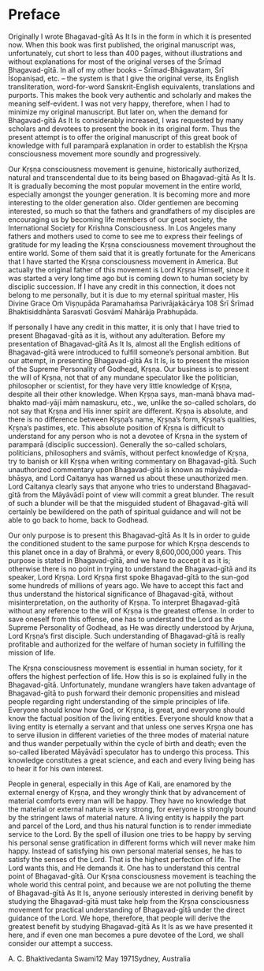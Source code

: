 # Preface

Originally I wrote Bhagavad-gītā As It Is in the form in which it is presented now. When this book was first published, the original manuscript was, unfortunately, cut short to less than 400 pages, without illustrations and without explanations for most of the original verses of the Śrīmad Bhagavad-gītā. In all of my other books – Śrīmad-Bhāgavatam, Śrī Īśopaniṣad, etc. – the system is that I give the original verse, its English transliteration, word-for-word Sanskrit-English equivalents, translations and purports. This makes the book very authentic and scholarly and makes the meaning self-evident. I was not very happy, therefore, when I had to minimize my original manuscript. But later on, when the demand for Bhagavad-gītā As It Is considerably increased, I was requested by many scholars and devotees to present the book in its original form. Thus the present attempt is to offer the original manuscript of this great book of knowledge with full paramparā explanation in order to establish the Kṛṣṇa consciousness movement more soundly and progressively.

Our Kṛṣṇa consciousness movement is genuine, historically authorized, natural and transcendental due to its being based on Bhagavad-gītā As It Is. It is gradually becoming the most popular movement in the entire world, especially amongst the younger generation. It is becoming more and more interesting to the older generation also. Older gentlemen are becoming interested, so much so that the fathers and grandfathers of my disciples are encouraging us by becoming life members of our great society, the International Society for Krishna Consciousness. In Los Angeles many fathers and mothers used to come to see me to express their feelings of gratitude for my leading the Kṛṣṇa consciousness movement throughout the entire world. Some of them said that it is greatly fortunate for the Americans that I have started the Kṛṣṇa consciousness movement in America. But actually the original father of this movement is Lord Kṛṣṇa Himself, since it was started a very long time ago but is coming down to human society by disciplic succession. If I have any credit in this connection, it does not belong to me personally, but it is due to my eternal spiritual master, His Divine Grace Oṁ Viṣṇupāda Paramahaṁsa Parivrājakācārya 108 Śrī Śrīmad Bhaktisiddhānta Sarasvatī Gosvāmī Mahārāja Prabhupāda.

If personally I have any credit in this matter, it is only that I have tried to present Bhagavad-gītā as it is, without any adulteration. Before my presentation of Bhagavad-gītā As It Is, almost all the English editions of Bhagavad-gītā were introduced to fulfill someone’s personal ambition. But our attempt, in presenting Bhagavad-gītā As It Is, is to present the mission of the Supreme Personality of Godhead, Kṛṣṇa. Our business is to present the will of Kṛṣṇa, not that of any mundane speculator like the politician, philosopher or scientist, for they have very little knowledge of Kṛṣṇa, despite all their other knowledge. When Kṛṣṇa says, man-manā bhava mad-bhakto mad-yājī māṁ namaskuru, etc., we, unlike the so-called scholars, do not say that Kṛṣṇa and His inner spirit are different. Kṛṣṇa is absolute, and there is no difference between Kṛṣṇa’s name, Kṛṣṇa’s form, Kṛṣṇa’s qualities, Kṛṣṇa’s pastimes, etc. This absolute position of Kṛṣṇa is difficult to understand for any person who is not a devotee of Kṛṣṇa in the system of paramparā (disciplic succession). Generally the so-called scholars, politicians, philosophers and svāmīs, without perfect knowledge of Kṛṣṇa, try to banish or kill Kṛṣṇa when writing commentary on Bhagavad-gītā. Such unauthorized commentary upon Bhagavad-gītā is known as māyāvāda-bhāṣya, and Lord Caitanya has warned us about these unauthorized men. Lord Caitanya clearly says that anyone who tries to understand Bhagavad-gītā from the Māyāvādī point of view will commit a great blunder. The result of such a blunder will be that the misguided student of Bhagavad-gītā will certainly be bewildered on the path of spiritual guidance and will not be able to go back to home, back to Godhead.

Our only purpose is to present this Bhagavad-gītā As It Is in order to guide the conditioned student to the same purpose for which Kṛṣṇa descends to this planet once in a day of Brahmā, or every 8,600,000,000 years. This purpose is stated in Bhagavad-gītā, and we have to accept it as it is; otherwise there is no point in trying to understand the Bhagavad-gītā and its speaker, Lord Kṛṣṇa. Lord Kṛṣṇa first spoke Bhagavad-gītā to the sun-god some hundreds of millions of years ago. We have to accept this fact and thus understand the historical significance of Bhagavad-gītā, without misinterpretation, on the authority of Kṛṣṇa. To interpret Bhagavad-gītā without any reference to the will of Kṛṣṇa is the greatest offense. In order to save oneself from this offense, one has to understand the Lord as the Supreme Personality of Godhead, as He was directly understood by Arjuna, Lord Kṛṣṇa’s first disciple. Such understanding of Bhagavad-gītā is really profitable and authorized for the welfare of human society in fulfilling the mission of life.

The Kṛṣṇa consciousness movement is essential in human society, for it offers the highest perfection of life. How this is so is explained fully in the Bhagavad-gītā. Unfortunately, mundane wranglers have taken advantage of Bhagavad-gītā to push forward their demonic propensities and mislead people regarding right understanding of the simple principles of life. Everyone should know how God, or Kṛṣṇa, is great, and everyone should know the factual position of the living entities. Everyone should know that a living entity is eternally a servant and that unless one serves Kṛṣṇa one has to serve illusion in different varieties of the three modes of material nature and thus wander perpetually within the cycle of birth and death; even the so-called liberated Māyāvādī speculator has to undergo this process. This knowledge constitutes a great science, and each and every living being has to hear it for his own interest.

People in general, especially in this Age of Kali, are enamored by the external energy of Kṛṣṇa, and they wrongly think that by advancement of material comforts every man will be happy. They have no knowledge that the material or external nature is very strong, for everyone is strongly bound by the stringent laws of material nature. A living entity is happily the part and parcel of the Lord, and thus his natural function is to render immediate service to the Lord. By the spell of illusion one tries to be happy by serving his personal sense gratification in different forms which will never make him happy. Instead of satisfying his own personal material senses, he has to satisfy the senses of the Lord. That is the highest perfection of life. The Lord wants this, and He demands it. One has to understand this central point of Bhagavad-gītā. Our Kṛṣṇa consciousness movement is teaching the whole world this central point, and because we are not polluting the theme of Bhagavad-gītā As It Is, anyone seriously interested in deriving benefit by studying the Bhagavad-gītā must take help from the Kṛṣṇa consciousness movement for practical understanding of Bhagavad-gītā under the direct guidance of the Lord. We hope, therefore, that people will derive the greatest benefit by studying Bhagavad-gītā As It Is as we have presented it here, and if even one man becomes a pure devotee of the Lord, we shall consider our attempt a success.

A. C. Bhaktivedanta Swami12 May 1971Sydney, Australia